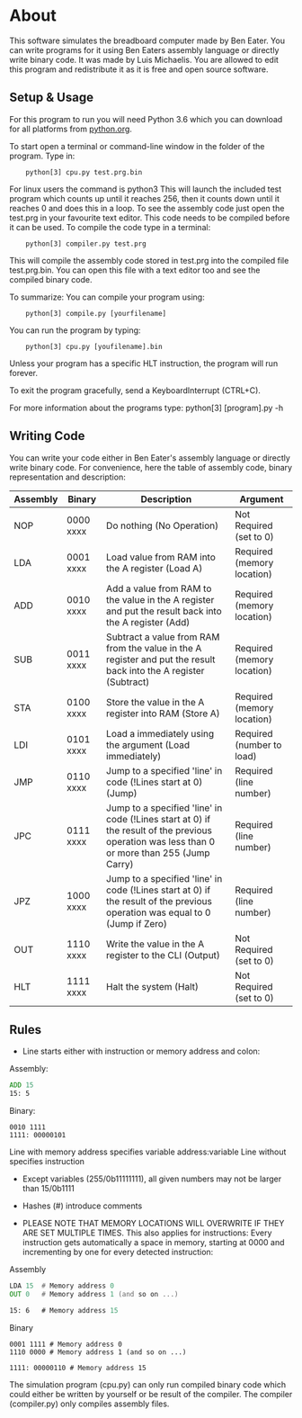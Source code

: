 # About

This software simulates the breadboard computer made
by Ben Eater. You can write programs for it
using Ben Eaters assembly language or
directly write binary code.
It was made by Luis Michaelis. You are allowed
to edit this program and redistribute it as
it is free and open source software.

## Setup & Usage

For this program to run you will need
Python 3.6 which you can download for all
platforms from [python.org](https://www.python.org/).

To start open a terminal or command-line window
in the folder of the program. Type in:

``` shell
    python[3] cpu.py test.prg.bin
```

For linux users the command is python3
This will launch the included test program
which counts up until it reaches 256, then
it counts down until it reaches 0 and does
this in a loop. To see the assembly code just
open the test.prg in your favourite text
editor. This code needs to be compiled before
it can be used. To compile the code type in
a terminal:

``` shell
    python[3] compiler.py test.prg
```

This will compile the assembly code stored in
test.prg into the compiled file test.prg.bin.
You can open this file with a text editor too
and see the compiled binary code.

To summarize:
You can compile your program using:

``` shell
    python[3] compile.py [yourfilename]
```

You can run the program by typing:

``` shell
    python[3] cpu.py [youfilename].bin
```

Unless your program has a specific HLT instruction, the program will run forever.

To exit the program gracefully, send a KeyboardInterrupt (CTRL+C).

For more information about the programs
type:
    python[3] [program].py -h

## Writing Code

You can write your code either in Ben Eater's
assembly language or directly write binary code.
For convenience, here the table of assembly
code, binary representation and description:

|Assembly | Binary    | Description                                                   | Argument
|--------|-----------|---------------------------------------------------------------|----------------------------
|NOP      | 0000 xxxx | Do nothing (No Operation)                                     | Not Required (set to 0)
|LDA      | 0001 xxxx | Load value from RAM into the A register (Load A)              | Required (memory location)
|ADD      | 0010 xxxx | Add a value from RAM to the value in the A register and put the result back into the A register (Add) | Required (memory location)
|SUB      | 0011 xxxx | Subtract a value from RAM from the value in the A register and put the result back into the A register (Subtract) | Required (memory location)
|STA      | 0100 xxxx | Store the value in the A register into RAM (Store A)          | Required (memory location)
|LDI      | 0101 xxxx | Load a immediately using the argument (Load immediately)      | Required (number to load)
|JMP      | 0110 xxxx | Jump to a specified 'line' in code (!Lines start at 0) (Jump) | Required (line number)
|JPC      | 0111 xxxx | Jump to a specified 'line' in code (!Lines start at 0) if the result of the previous operation was less than 0 or more than 255 (Jump Carry) | Required (line number)
|JPZ      | 1000 xxxx | Jump to a specified 'line' in code (!Lines start at 0) if the result of the previous operation was equal to 0 (Jump if Zero) | Required (line number)
|OUT      | 1110 xxxx | Write the value in the A register to the CLI (Output)         | Not Required (set to 0)
|HLT      | 1111 xxxx | Halt the system (Halt)                                        | Not Required (set to 0)

## Rules

- Line starts either with instruction or memory
  address and colon:

Assembly:

```asm
ADD 15
15: 5
```

Binary:

```text
0010 1111
1111: 00000101
```

Line with memory address specifies variable address:variable
Line without specifies instruction

- Except variables (255/0b11111111), all given numbers may not be
  larger than 15/0b1111

- Hashes (#) introduce comments

- PLEASE NOTE THAT MEMORY LOCATIONS WILL OVERWRITE IF
  THEY ARE SET MULTIPLE TIMES. This also applies for
  instructions: Every instruction gets automatically
  a space in memory, starting at 0000 and incrementing
  by one for every detected instruction:

Assembly

```asm
LDA 15  # Memory address 0
OUT 0   # Memory address 1 (and so on ...)

15: 6   # Memory address 15
```

Binary

```text
0001 1111 # Memory address 0
1110 0000 # Memory address 1 (and so on ...)

1111: 00000110 # Memory address 15
```

The simulation program (cpu.py) can only run compiled
binary code which could either be written by yourself
or be result of the compiler. The compiler (compiler.py)
only compiles assembly files.
